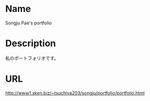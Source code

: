 # Name
Songju Pae's portfolio

# Description
私のポートフォリオです。

# URL
http://www1.sken.biz/~tsuchiya203/songju/portfolio/portfolio.html